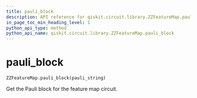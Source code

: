 ```yaml
---
title: pauli_block
description: API reference for qiskit.circuit.library.ZZFeatureMap.pauli_block
in_page_toc_min_heading_level: 1
python_api_type: method
python_api_name: qiskit.circuit.library.ZZFeatureMap.pauli_block
---
```


# pauli\_block

<span id="qiskit.circuit.library.ZZFeatureMap.pauli_block" />

`ZZFeatureMap.pauli_block(pauli_string)`

Get the Pauli block for the feature map circuit.

